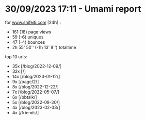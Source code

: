 # 30/09/2023 17:11 - Umami report
for www.shifeiti.com [24h] :

 - 161 (18) page views
 - 59 (-6) uniques
 - 47 (-4) bounces
 - 2h 55' 50'' (-1h 13' 8'') totaltime


top 10 urls:
 - 35x [/blog/2022-12-09/]
 - 32x [/]
 - 14x [/blog/2023-01-12/]
 - 9x [/page/2/]
 - 8x [/blog/2022-12-22/]
 - 7x [/blog/2022-05-07/]
 - 6x [/bbtalk/]
 - 5x [/blog/2022-09-30/]
 - 4x [/blog/2023-02-03/]
 - 4x [/friends/]


